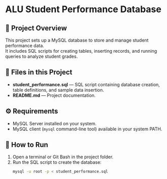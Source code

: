 # ALU Student Performance Database

## 📌 Project Overview
This project sets up a MySQL database to store and manage student performance data.  
It includes SQL scripts for creating tables, inserting records, and running queries to analyze student grades.

## 📂 Files in this Project
- **student_performance.sql** — SQL script containing database creation, table definitions, and sample data insertion.
- **README.md** — Project documentation.

## ⚙️ Requirements
- MySQL Server installed on your system.
- MySQL client (`mysql` command-line tool) available in your system PATH.

## 🚀 How to Run
1. Open a terminal or Git Bash in the project folder.
2. Run the SQL script to create the database:
   ```bash
   mysql -u root -p < student_performance.sql
